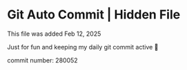 # Git Auto Commit | Hidden File

This file was added Feb 12, 2025

Just for fun and keeping my daily git commit active 🤪

commit number: 280052
